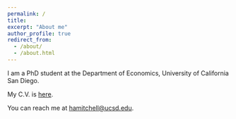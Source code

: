 ```yaml
---
permalink: /
title: 
excerpt: "About me"
author_profile: true
redirect_from: 
  - /about/
  - /about.html
---
```


I am a PhD student at the Department of Economics, University of California San Diego.

My C.V. is [here](/files/Harrison_Mitchell_CV.pdf).

You can reach me at hamitchell@ucsd.edu.

